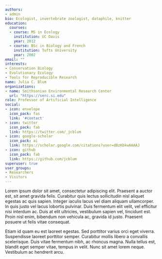 ```yaml
---
authors:
- admin
bio: Ecologist, invertebrate zoologist, dataphile, knitter
education:
  courses:
  - course: MS in Ecology
    institution: UC Davis
    year: 2012
  - course: BSc in Biology and French
    institution: Tufts University
    year: 2002
email: ""
interests:
- Conservation Biology
- Evolutionary Ecology
- Tools for Reproducible Research
name: Julia C. Blum
organizations:
- name: Smithsonian Environmental Research Center
  url: "https://serc.si.edu"
role: Professor of Artificial Intelligence
social:
- icon: envelope
  icon_pack: fas
  link: '#contact'
- icon: twitter
  icon_pack: fab
  link: https://twitter.com/_jcblum
- icon: google-scholar
  icon_pack: ai
  link: https://scholar.google.com/citations?user=dBzKbkwAAAAJ
- icon: github
  icon_pack: fab
  link: https://github.com/jcblum
superuser: true
user_groups:
- Researchers
- Visitors
---
```


Lorem ipsum dolor sit amet, consectetur adipiscing elit. Praesent a auctor est, sit amet gravida felis. Curabitur quis lectus sollicitudin nisl aliquet egestas ac quis sapien. Integer iaculis lacus vel diam aliquam ullamcorper. In quis justo vel lacus lobortis pulvinar. Duis fermentum elit velit, vel efficitur nisi interdum ac. Duis at elit ultricies, vestibulum sapien vel, tincidunt est. Proin nisl enim, bibendum non vehicula ac, gravida id justo. Praesent posuere ut felis vitae consequat.

Etiam id quam eu est laoreet egestas. Sed porttitor varius orci eget viverra. Suspendisse laoreet porttitor semper. Curabitur mollis libero a convallis scelerisque. Duis vitae fermentum nibh, ac rhoncus magna. Nulla tellus est, blandit eget semper vitae, tempus in velit. Nunc sit amet lorem neque. Vestibulum ac hendrerit arcu.
